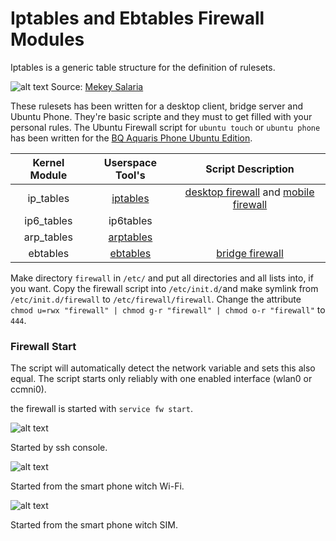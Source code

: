 # Iptables and Ebtables Firewall Modules

Iptables is a generic table structure for the definition of rulesets.

![alt text](http://4.bp.blogspot.com/-sahyhu3TFeI/T4RlHrtBofI/AAAAAAAACD8/VIwGKBG2cfc/s1600/f-firestarter-firewall.png "Logo Title Text 1")
Source: [Mekey Salaria](http://crackedtownship.blogspot.de/2012/04/how-to-install-firewall-in-ubuntu-linux.html)

These rulesets has been written for a desktop client, bridge server and Ubuntu Phone. They're basic scripte and they must to get filled with your personal rules. The Ubuntu Firewall script for `ubuntu touch` or `ubuntu phone` has been written for the [BQ Aquaris Phone Ubuntu Edition](http://www.ubuntu.com/phone/devices).

| Kernel Module |  Userspace Tool's | Script Description |
| :-------------: | :----------------------: | :------------------: |
| ip_tables     | [iptables](http://git.netfilter.org/ebtables/) | [desktop firewall](https://github.com/hinzigers/script/blob/master/firewall/basis-script) and [mobile firewall](https://github.com/hinzigers/script/blob/master/firewall/basis-script.ubuntu-phone) |
| ip6_tables    | ip6tables | |
| arp_tables    | [arptables](http://git.netfilter.org/arptables/) | |
| ebtables      | [ebtables](http://ebtables.netfilter.org/) | [bridge firewall](https://github.com/hinzigers/script/blob/master/firewall/basis-script-bridge) |

Make directory `firewall` in `/etc/` and put all directories and all lists into, if you want. Copy the firewall script into `/etc/init.d/`and  make symlink from `/etc/init.d/firewall` to `/etc/firewall/firewall`. Change the attribute `chmod u=rwx "firewall" | chmod g-r "firewall" | chmod o-r "firewall"` to `444`.

### Firewall Start

The script will automatically detect the network variable and sets this also equal. The script starts only reliably with one enabled interface (wlan0 or ccmni0).

the firewall is started with `service fw start`.

![alt text](https://github.com/hinzigers/script/blob/master/images/firewall_start.png "Firewall Start 1")

Started by ssh console.

![alt text](https://github.com/hinzigers/script/blob/master/images/firewall_start2.png "Firewall Start 2")

Started from the smart phone witch Wi-Fi.

![alt text](https://github.com/hinzigers/script/blob/master/images/firewall_start3.png "Firewall Start 3")

Started from the smart phone witch SIM.
